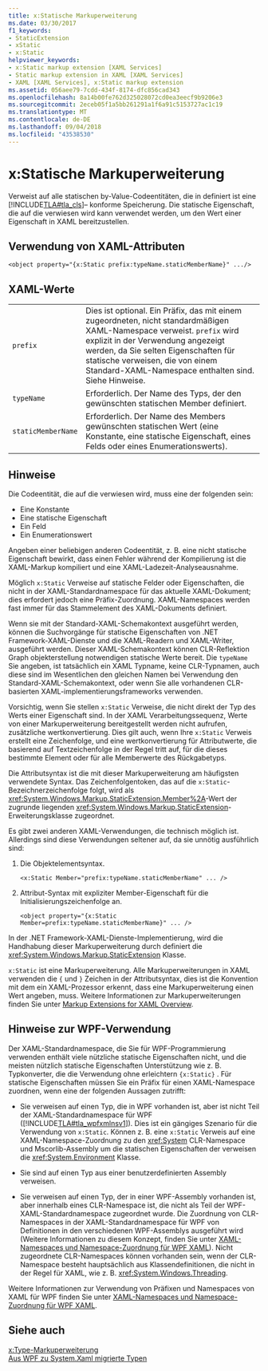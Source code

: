 ```yaml
---
title: x:Statische Markuperweiterung
ms.date: 03/30/2017
f1_keywords:
- StaticExtension
- xStatic
- x:Static
helpviewer_keywords:
- x:Static markup extension [XAML Services]
- Static markup extension in XAML [XAML Services]
- XAML [XAML Services], x:Static markup extension
ms.assetid: 056aee79-7cdd-434f-8174-dfc856cad343
ms.openlocfilehash: 8a14b00fe762d325028072cd0ea3eecf9b9206e3
ms.sourcegitcommit: 2eceb05f1a5bb261291a1f6a91c5153727ac1c19
ms.translationtype: MT
ms.contentlocale: de-DE
ms.lasthandoff: 09/04/2018
ms.locfileid: "43538530"
---
```

# <a name="xstatic-markup-extension"></a>x:Statische Markuperweiterung
Verweist auf alle statischen by-Value-Codeentitäten, die in definiert ist eine [!INCLUDE[TLA#tla_cls](../../../includes/tlasharptla-cls-md.md)]– konforme Speicherung. Die statische Eigenschaft, die auf die verwiesen wird kann verwendet werden, um den Wert einer Eigenschaft in XAML bereitzustellen.  
  
## <a name="xaml-attribute-usage"></a>Verwendung von XAML-Attributen  
  
```xaml  
<object property="{x:Static prefix:typeName.staticMemberName}" .../>  
```  
  
## <a name="xaml-values"></a>XAML-Werte  
  
| | |  
|-|-|  
|`prefix`|Dies ist optional. Ein Präfix, das mit einem zugeordneten, nicht standardmäßigen XAML-Namespace verweist. `prefix` wird explizit in der Verwendung angezeigt werden, da Sie selten Eigenschaften für statische verweisen, die von einem Standard-XAML-Namespace enthalten sind. Siehe Hinweise.|  
|`typeName`|Erforderlich. Der Name des Typs, der den gewünschten statischen Member definiert.|  
|`staticMemberName`|Erforderlich. Der Name des Members gewünschten statischen Wert (eine Konstante, eine statische Eigenschaft, eines Felds oder eines Enumerationswerts).|  
  
## <a name="remarks"></a>Hinweise  

Die Codeentität, die auf die verwiesen wird, muss eine der folgenden sein:  
  
-   Eine Konstante  
-   Eine statische Eigenschaft  
-   Ein Feld  
-   Ein Enumerationswert

Angeben einer beliebigen anderen Codeentität, z. B. eine nicht statische Eigenschaft bewirkt, dass einen Fehler während der Kompilierung ist die XAML-Markup kompiliert und eine XAML-Ladezeit-Analyseausnahme.  

Möglich `x:Static` Verweise auf statische Felder oder Eigenschaften, die nicht in der XAML-Standardnamespace für das aktuelle XAML-Dokument; dies erfordert jedoch eine Präfix-Zuordnung. XAML-Namespaces werden fast immer für das Stammelement des XAML-Dokuments definiert.  

Wenn sie mit der Standard-XAML-Schemakontext ausgeführt werden, können die Suchvorgänge für statische Eigenschaften von .NET Framework-XAML-Dienste und die XAML-Readern und XAML-Writer, ausgeführt werden. Dieser XAML-Schemakontext können CLR-Reflektion Graph objekterstellung notwendigen statische Werte bereit. Die `typeName` Sie angeben, ist tatsächlich ein XAML Typname, keine CLR-Typnamen, auch diese sind im Wesentlichen den gleichen Namen bei Verwendung den Standard-XAML-Schemakontext, oder wenn Sie alle vorhandenen CLR-basierten XAML-implementierungsframeworks verwenden.  

Vorsichtig, wenn Sie stellen `x:Static` Verweise, die nicht direkt der Typ des Werts einer Eigenschaft sind. In der XAML Verarbeitungssequenz, Werte von einer Markuperweiterung bereitgestellt werden nicht aufrufen, zusätzliche wertkonvertierung. Dies gilt auch, wenn Ihre `x:Static` Verweis erstellt eine Zeichenfolge, und eine wertkonvertierung für Attributwerte, die basierend auf Textzeichenfolge in der Regel tritt auf, für die dieses bestimmte Element oder für alle Memberwerte des Rückgabetyps.  

Die Attributsyntax ist die mit dieser Markuperweiterung am häufigsten verwendete Syntax. Das Zeichenfolgentoken, das auf die `x:Static`-Bezeichnerzeichenfolge folgt, wird als <xref:System.Windows.Markup.StaticExtension.Member%2A>-Wert der zugrunde liegenden <xref:System.Windows.Markup.StaticExtension>-Erweiterungsklasse zugeordnet.  

Es gibt zwei anderen XAML-Verwendungen, die technisch möglich ist. Allerdings sind diese Verwendungen seltener auf, da sie unnötig ausführlich sind:  

1.  Die Objektelementsyntax.

    ```xaml
    <x:Static Member="prefix:typeName.staticMemberName" ... />
    ```

2.  Attribut-Syntax mit expliziter Member-Eigenschaft für die Initialisierungszeichenfolge an.

    ```xaml
    <object property="{x:Static Member=prefix:typeName.staticMemberName}" ... />
    ```

In der .NET Framework-XAML-Dienste-Implementierung, wird die Handhabung dieser Markuperweiterung durch definiert die <xref:System.Windows.Markup.StaticExtension> Klasse.  

`x:Static` ist eine Markuperweiterung. Alle Markuperweiterungen in XAML verwenden die `{` und `}` Zeichen in der Attributsyntax, dies ist die Konvention mit dem ein XAML-Prozessor erkennt, dass eine Markuperweiterung einen Wert angeben, muss. Weitere Informationen zur Markuperweiterungen finden Sie unter [Markup Extensions for XAML Overview](../../../docs/framework/xaml-services/markup-extensions-for-xaml-overview.md).  
  
## <a name="wpf-usage-notes"></a>Hinweise zur WPF-Verwendung  
 Der XAML-Standardnamespace, die Sie für WPF-Programmierung verwenden enthält viele nützliche statische Eigenschaften nicht, und die meisten nützlich statische Eigenschaften Unterstützung wie z. B. Typkonverter, die die Verwendung ohne erleichtern `{x:Static}` . Für statische Eigenschaften müssen Sie ein Präfix für einen XAML-Namespace zuordnen, wenn eine der folgenden Aussagen zutrifft:  
  
-   Sie verweisen auf einen Typ, die in WPF vorhanden ist, aber ist nicht Teil der XAML-Standardnamespace für WPF ([!INCLUDE[TLA#tla_wpfxmlnsv1](../../../includes/tlasharptla-wpfxmlnsv1-md.md)]). Dies ist ein gängiges Szenario für die Verwendung von `x:Static`. Können z. B. eine `x:Static` Verweis auf eine XAML-Namespace-Zuordnung zu den <xref:System> CLR-Namespace und Mscorlib-Assembly um die statischen Eigenschaften der verweisen die <xref:System.Environment> Klasse.  
  
-   Sie sind auf einen Typ aus einer benutzerdefinierten Assembly verweisen.  
  
-   Sie verweisen auf einen Typ, der in einer WPF-Assembly vorhanden ist, aber innerhalb eines CLR-Namespace ist, die nicht als Teil der WPF-XAML-Standardnamespace zugeordnet wurde. Die Zuordnung von CLR-Namespaces in der XAML-Standardnamespace für WPF von Definitionen in den verschiedenen WPF-Assemblys ausgeführt wird (Weitere Informationen zu diesem Konzept, finden Sie unter [XAML-Namespaces und Namespace-Zuordnung für WPF XAML](../../../docs/framework/wpf/advanced/xaml-namespaces-and-namespace-mapping-for-wpf-xaml.md)). Nicht zugeordnete CLR-Namespaces können vorhanden sein, wenn der CLR-Namespace besteht hauptsächlich aus Klassendefinitionen, die nicht in der Regel für XAML, wie z. B. <xref:System.Windows.Threading>.  
  
 Weitere Informationen zur Verwendung von Präfixen und Namespaces von XAML für WPF finden Sie unter [XAML-Namespaces und Namespace-Zuordnung für WPF XAML](../../../docs/framework/wpf/advanced/xaml-namespaces-and-namespace-mapping-for-wpf-xaml.md).  
  
## <a name="see-also"></a>Siehe auch  
 [x:Type-Markuperweiterung](../../../docs/framework/xaml-services/x-type-markup-extension.md)  
 [Aus WPF zu System.Xaml migrierte Typen](../../../docs/framework/xaml-services/types-migrated-from-wpf-to-system-xaml.md)
